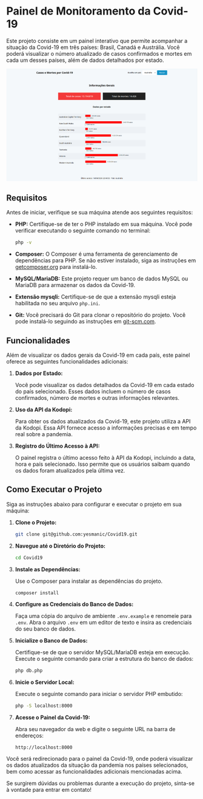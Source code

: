# Painel de Monitoramento da Covid-19

Este projeto consiste em um painel interativo que permite acompanhar a situação da Covid-19 em três países: Brasil, Canadá e Austrália. Você poderá visualizar o número atualizado de casos confirmados e mortes em cada um desses países, além de dados detalhados por estado.

![Painel de Monitoramento da Covid-19](./images/capa.png)

## Requisitos

Antes de iniciar, verifique se sua máquina atende aos seguintes requisitos:

- **PHP:** Certifique-se de ter o PHP instalado em sua máquina. Você pode verificar executando o seguinte comando no terminal:

    ```bash
    php -v
    ```

- **Composer:** O Composer é uma ferramenta de gerenciamento de dependências para PHP. Se não estiver instalado, siga as instruções em [getcomposer.org](https://getcomposer.org) para instalá-lo.

- **MySQL/MariaDB:** Este projeto requer um banco de dados MySQL ou MariaDB para armazenar os dados da Covid-19.

- **Extensão mysqli:** Certifique-se de que a extensão mysqli esteja habilitada no seu arquivo `php.ini`.

- **Git:** Você precisará do Git para clonar o repositório do projeto. Você pode instalá-lo seguindo as instruções em [git-scm.com](https://git-scm.com).

## Funcionalidades

Além de visualizar os dados gerais da Covid-19 em cada país, este painel oferece as seguintes funcionalidades adicionais:

1. **Dados por Estado:**
   
    Você pode visualizar os dados detalhados da Covid-19 em cada estado do país selecionado. Esses dados incluem o número de casos confirmados, número de mortes e outras informações relevantes.

2. **Uso da API da Kodopi:**
   
    Para obter os dados atualizados da Covid-19, este projeto utiliza a API da Kodopi. Essa API fornece acesso a informações precisas e em tempo real sobre a pandemia.

3. **Registro do Último Acesso à API:**
   
    O painel registra o último acesso feito à API da Kodopi, incluindo a data, hora e país selecionado. Isso permite que os usuários saibam quando os dados foram atualizados pela última vez.

## Como Executar o Projeto

Siga as instruções abaixo para configurar e executar o projeto em sua máquina:

1. **Clone o Projeto:**
   
    ```bash
    git clone git@github.com:yesmanic/Covid19.git
    ```

2. **Navegue até o Diretório do Projeto:**
   
    ```bash
    cd Covid19
    ```

3. **Instale as Dependências:**
   
    Use o Composer para instalar as dependências do projeto.

    ```bash
    composer install
    ```

4. **Configure as Credenciais do Banco de Dados:**
   
    Faça uma cópia do arquivo de ambiente `.env.example` e renomeie para `.env`. Abra o arquivo `.env` em um editor de texto e insira as credenciais do seu banco de dados.

5. **Inicialize o Banco de Dados:**
   
    Certifique-se de que o servidor MySQL/MariaDB esteja em execução. Execute o seguinte comando para criar a estrutura do banco de dados:

    ```bash
    php db.php
    ```

6. **Inicie o Servidor Local:**
   
    Execute o seguinte comando para iniciar o servidor PHP embutido:

    ```bash
    php -S localhost:8000
    ```

7. **Acesse o Painel da Covid-19:**
   
    Abra seu navegador da web e digite o seguinte URL na barra de endereços:

    ```
    http://localhost:8000
    ```

Você será redirecionado para o painel da Covid-19, onde poderá visualizar os dados atualizados da situação da pandemia nos países selecionados, bem como acessar as funcionalidades adicionais mencionadas acima.

Se surgirem dúvidas ou problemas durante a execução do projeto, sinta-se à vontade para entrar em contato!